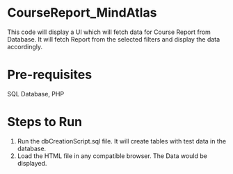 # CourseReport_MindAtlas

This code will display a UI which will fetch data for Course Report from Database.
It will fetch Report from the selected filters and display the data accordingly.

# Pre-requisites

SQL Database,
PHP

# Steps to Run

1. Run the dbCreationScript.sql file. It will create tables with test data in the database.
2. Load the HTML file in any compatible browser. The Data would be displayed.
